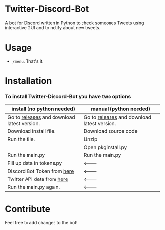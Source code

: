 # Twitter-Discord-Bot
A bot for Discord written in Python to check someones Tweets using interactive GUI and to notify about new tweets.

# Usage
* `/menu`. That's it.

# Installation

### To install Twitter-Discord-Bot you have two options
install (no python needed) | manual (python needed)
-|-
Go to [releases](https://github.com/heyngra/Twitter-Discord-Bot/releases) and download latest version. | Go to [releases](https://github.com/heyngra/Twitter-Discord-Bot/releases) and download latest version. |
Download install file. | Download source code.
Run the file. | Unzip |
| | Open pkginstall.py |
| Run the main.py | Run the main.py |
| Fill up data in tokens.py | <--- |
| Discord Bot Token from [here](https://discord.com/developers) | <--- |
| Twitter API data from [here](https://dev.twitter.com) | <--- |
| Run the main.py again. | <--- |

# Contribute
Feel free to add changes to the bot!
